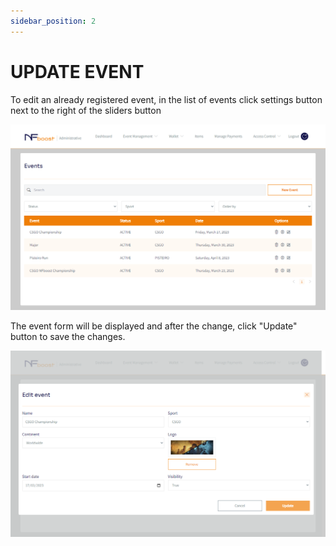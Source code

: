 ```yaml
---
sidebar_position: 2
---
```


# UPDATE EVENT

To edit an already registered event, in the list of events click settings button next to the right of the sliders button

![1](/img/updatevent.png)

The event form will be displayed and after the change, click "Update" button to save the changes.

![1](/img/novoeditevento.png)
